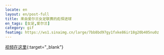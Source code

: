 ```yaml
---
locate: en
layout: en/post-full
title: 来自爱尔兰女足联赛的彪悍进球
en_tags: [女足,爱尔兰]
category: gif
featimg: https://ws1.sinaimg.cn/large/7bb8bd97gy1fxke86ir18g20b405nu0z.gif
---
```


[视频在这里](http://v.youku.com/v_show/id_XNjI0NzI0ODEy.html){:target="_blank"}